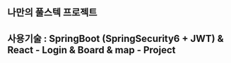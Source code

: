
## 나만의 풀스텍 프로젝트
## 사용기술 : SpringBoot (SpringSecurity6 + JWT) &amp; React - Login &amp; Board & map - Project
